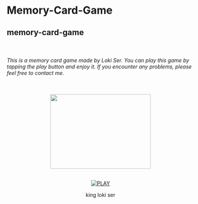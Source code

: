 # Memory-Card-Game
<h2>memory-card-game</h2>
 <br>
<h6>This is a memory card game made by Loki Ser. You can play this game by tapping the play button and enjoy it. If you encounter any problems, please feel free to contact me.</h6>

<div align="center">
 <br>
 <img src="https://imgur.com/WlR8Xnw.jpeg" alt="" width="270" height="200">
 <br>
 <br>

<a href='https://Loki-Xer.github.io/memory-card-game/' target="_blank"><img alt='PLAY' src='https://img.shields.io/badge/PLAY-100000?style=for-the-badge&logo= PLAY&logoColor=white&labelColor=BrightBlue&color=BrightBlue'/></a>


king loki ser
